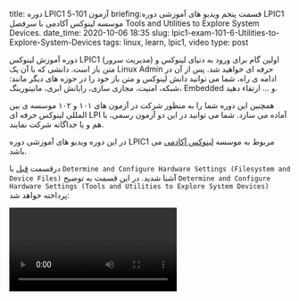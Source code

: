 title: دوره LPIC1 آزمون 101-5
briefing:قسمت پنجم ویدیو های آموزشی دوره LPIC1 موسسه لینوکس آکادمی با سرفصل Tools and Utilities to Explore System Devices.
date_time: 2020-10-06 18:35
slug: lpic1-exam-101-6-Utilities-to-Explore-System-Devices
tags: linux, learn, lpic1, video
type: post


دوره آموزش لینوکس LPIC1 (مدیریت سرور) اولین گام برای ورود به دنیای لینوکس و متن باز است. دانشی که با آن یک Linux Admin حرفه ای خواهید شد.
پس از آن در ادامه ی راه، شما می توانید دانش لینوکس و متن باز خود را در حوزه های دیگر مانند: شبکه، امنیت، مجازی سازی،  رایانش ابری، مانیتورینگ، Embedded و ... ارتقاء دهید.


همچنین این دوره شما را به منظور شرکت در آزمون های  ۱۰۱ و ۱۰۲ موسسه ی بین المللی لینوکس حرفه ای LPI آماده می سازد. شما می توانید در این دو آزمون رسمی، با هم و یا جداگانه شرکت نمایند.


در این دوره ویدیو های آموزشی دوره LPIC1 مربوط به موسسه [لینوکس آکادمی][acadmy] می باشد.

درقسمت [قبل][last] با `Determine and Configure Hardware Settings (Filesystem and Device Files)` آشنا شدید. در این قسمت به توضیح `Determine and Configure Hardware Settings (Tools and Utilities to Explore System Devices)` پرداخته خواهد شد:


<link href="https://unpkg.com/video.js/dist/video-js.css" rel="stylesheet">
  <script src="https://unpkg.com/video.js/dist/video.js"></script>
  <script src="https://unpkg.com/videojs-contrib-hls/dist/videojs-contrib-hls.js"></script>
<div >
<video id="my_video_1" class="video-js vjs-fluid vjs-default-skin" controls preload="auto" data-setup='{}'>
    <source src="https://shgn.ir/media/learn/videos/lpic1/LPIC-1-System-Administrator-Exam_101-6-Utilities-to-Explore-System-Devices/playlist.m3u8" type="application/x-mpegURL">
  </video>
</div>
<script>
var player = videojs('my_video_1');
player.play();
</script>


[acadmy]: https://linuxacademy.com/
[last]: https://shgn.ir/2020-10-06/lpic1-exam-101-5-Hardware-Settings.html